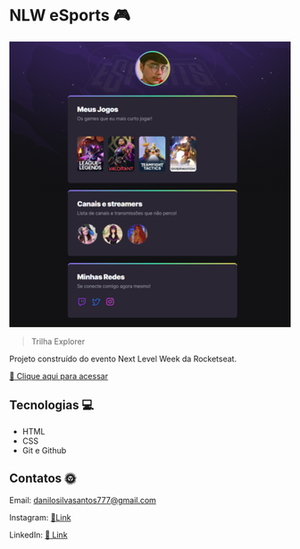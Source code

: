 # NLW eSports 🎮

![preview](./.github/preview1.png)

> Trilha Explorer

Projeto construído do evento Next Level Week da Rocketseat.

[🔗 Clique aqui para acessar](https://httpsdanis.github.io.nlw-esports-explorer/)

## Tecnologias 💻
- HTML
- CSS
- Git e Github

## Contatos 🌞

Email: danilosilvasantos777@gmail.com

Instagram: [📸Link](https://www.instagram.com/httpsdanis/)

LinkedIn: [🔗 Link](https://www.linkedin.com/in/danilo-silva-santos-8a9b8521b/)

